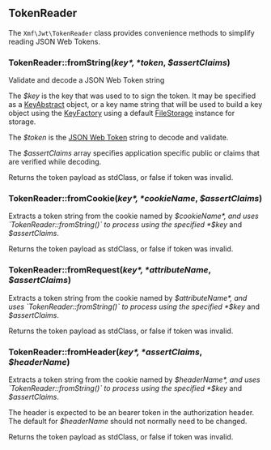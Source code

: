 ## TokenReader

The `Xmf\Jwt\TokenReader` class provides convenience methods to simplify reading JSON Web Tokens.

### TokenReader::fromString(*$key*, *$token*, *$assertClaims*)
Validate and decode a JSON Web Token string

The *$key* is the key that was used to to sign the token. It may be specified as a
[KeyAbstract](../key/keyabstract.md)  object, or a key name string that will be used
to build a key object using the [KeyFactory](keyfactory.md) using a default [FileStorage](../key/filestorage.md)
instance for storage.

The *$token* is the [JSON Web Token](jsonwebtoken.md) string to decode and validate.

The *$assertClaims* array specifies application specific public or claims that are verified
while decoding.

Returns the token payload as stdClass, or false if token was invalid.

### TokenReader::fromCookie(*$key*, *$cookieName*, *$assertClaims*)

Extracts a token string from the cookie named by *$cookieName*, and uses `TokenReader::fromString()`
to process using the specified *$key* and *$assertClaims*.

Returns the token payload as stdClass, or false if token was invalid.

### TokenReader::fromRequest(*$key*, *$attributeName*,  *$assertClaims*)

Extracts a token string from the cookie named by *$attributeName*, and uses `TokenReader::fromString()`
to process using the specified *$key* and *$assertClaims*.

Returns the token payload as stdClass, or false if token was invalid.

### TokenReader::fromHeader(*$key*, *$assertClaims*, *$headerName*)
Extracts a token string from the cookie named by *$headerName*, and uses `TokenReader::fromString()`
to process using the specified *$key* and *$assertClaims*.

The header is expected to be an bearer token in the authorization header. The default
for *$headerName* should not normally need to be changed.


Returns the token payload as stdClass, or false if token was invalid.
